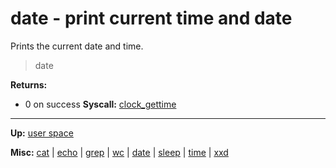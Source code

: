 # date - print current time and date

Prints the current date and time.

> date

**Returns:**
- 0 on success
**Syscall:** [clock_gettime](../../kernel/syscalls/clock_gettime.md)

---
**Up:** [user space](../userspace.md)

**Misc:** [cat](cat.md) | [echo](echo.md) | [grep](grep.md) | [wc](wc.md) | [date](date.md) | [sleep](sleep.md) | [time](time.md) | [xxd](xxd.md)
